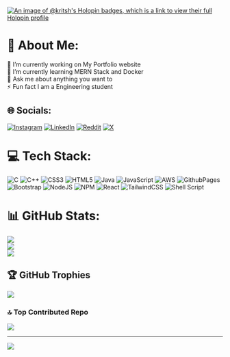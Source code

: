 [![An image of @kritsh's Holopin badges, which is a link to view their full Holopin profile](https://holopin.me/kritsh)](https://holopin.io/@kritsh)

# 💫 About Me:
🔭 I’m currently working on My Portfolio website<br>🌱 I’m currently learning MERN Stack and Docker<br>💬 Ask me about anything you want to<br>⚡ Fun fact I am a Engineering student


## 🌐 Socials:
[![Instagram](https://img.shields.io/badge/Instagram-%23E4405F.svg?logo=Instagram&logoColor=white)](https://instagram.com/riteshscameraroll) [![LinkedIn](https://img.shields.io/badge/LinkedIn-%230077B5.svg?logo=linkedin&logoColor=white)](https://linkedin.com/in/ritesh-kumar-18b9b7224) [![Reddit](https://img.shields.io/badge/Reddit-%23FF4500.svg?logo=Reddit&logoColor=white)](https://reddit.com/user/ritesh1410) [![X](https://img.shields.io/badge/X-black.svg?logo=X&logoColor=white)](https://x.com/krit_sh) 

# 💻 Tech Stack:
![C](https://img.shields.io/badge/c-%2300599C.svg?style=for-the-badge&logo=c&logoColor=white) ![C++](https://img.shields.io/badge/c++-%2300599C.svg?style=for-the-badge&logo=c%2B%2B&logoColor=white) ![CSS3](https://img.shields.io/badge/css3-%231572B6.svg?style=for-the-badge&logo=css3&logoColor=white) ![HTML5](https://img.shields.io/badge/html5-%23E34F26.svg?style=for-the-badge&logo=html5&logoColor=white) ![Java](https://img.shields.io/badge/java-%23ED8B00.svg?style=for-the-badge&logo=openjdk&logoColor=white) ![JavaScript](https://img.shields.io/badge/javascript-%23323330.svg?style=for-the-badge&logo=javascript&logoColor=%23F7DF1E) ![AWS](https://img.shields.io/badge/AWS-%23FF9900.svg?style=for-the-badge&logo=amazon-aws&logoColor=white) ![GithubPages](https://img.shields.io/badge/github%20pages-121013?style=for-the-badge&logo=github&logoColor=white) ![Bootstrap](https://img.shields.io/badge/bootstrap-%238511FA.svg?style=for-the-badge&logo=bootstrap&logoColor=white) ![NodeJS](https://img.shields.io/badge/node.js-6DA55F?style=for-the-badge&logo=node.js&logoColor=white) ![NPM](https://img.shields.io/badge/NPM-%23CB3837.svg?style=for-the-badge&logo=npm&logoColor=white) ![React](https://img.shields.io/badge/react-%2320232a.svg?style=for-the-badge&logo=react&logoColor=%2361DAFB) ![TailwindCSS](https://img.shields.io/badge/tailwindcss-%2338B2AC.svg?style=for-the-badge&logo=tailwind-css&logoColor=white) ![Shell Script](https://img.shields.io/badge/shell_script-%23121011.svg?style=for-the-badge&logo=gnu-bash&logoColor=white)
# 📊 GitHub Stats:
![](https://github-readme-stats.vercel.app/api?username=krit-sh&theme=dark&hide_border=false&include_all_commits=true&count_private=true)<br/>
![](https://github-readme-streak-stats.herokuapp.com/?user=krit-sh&theme=dark&hide_border=false)<br/>
![](https://github-readme-stats.vercel.app/api/top-langs/?username=krit-sh&theme=dark&hide_border=false&include_all_commits=true&count_private=true&layout=compact)

## 🏆 GitHub Trophies
![](https://github-profile-trophy.vercel.app/?username=krit-sh&theme=radical&no-frame=false&no-bg=true&margin-w=4)

### 🔝 Top Contributed Repo
![](https://github-contributor-stats.vercel.app/api?username=krit-sh&limit=5&theme=dark&combine_all_yearly_contributions=true)

---
[![](https://visitcount.itsvg.in/api?id=krit-sh&icon=0&color=0)](https://visitcount.itsvg.in)
